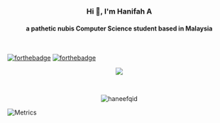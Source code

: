<h3 align="center">Hi 👋, I'm Hanifah A</h3>
<h4 align="center">a pathetic nubis Computer Science student based in Malaysia</h4><br>


  [![forthebadge](https://forthebadge.com/images/badges/does-not-contain-msg.svg)](https://forthebadge.com)
  [![forthebadge](https://forthebadge.com/images/badges/for-you.svg)](https://forthebadge.com) 

 
<p align="center">
  <img src="https://media1.tenor.com/images/889fb0cf948b25408806d8fd0d9220e3/tenor.gif" />
</p>

<br>

<p align="center"> <img src="https://komarev.com/ghpvc/?username=haneefqid&label=Profile%20views&color=0e75b6&style=flat" alt="haneefqid" /> </p>

![Metrics](https://metrics.lecoq.io/haneefqid?template=classic&isocalendar=1&languages=1&followup=1&stars=1&pagespeed=1&pagespeed.detailed=true&pagespeed.screenshot=true&isocalendar.duration=half-year&stars.limit=4&config.timezone=Asia%2FKuala_Lumpur)
